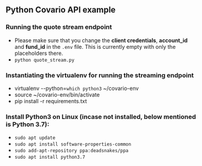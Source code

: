 ## Python Covario API example

### Running the quote stream endpoint
 - Please make sure that you change the **client credentials**, **account_id** and **fund_id** in the `.env` file. This is currently empty with only the placeholders there.
 - `python quote_stream.py`

### Instantiating the virtualenv for running the streaming endpoint
 - virtualenv --python=`which python3` ~/covario-env
 - source ~/covario-env/bin/activate
 - pip install -r requirements.txt

### Install Python3 on Linux (incase not installed, below mentioned is Python 3.7):
  - `sudo apt update`
  - `sudo apt install software-properties-common`
  - `sudo add-apt-repository ppa:deadsnakes/ppa`
  - `sudo apt install python3.7`
